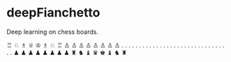 # deepFianchetto
Deep learning on chess boards.

♖ ♘ ♗ ♕ ♔ ♗ ♘ ♖ 
♙ ♙ ♙ ♙ ♙ ♙ ♙ ♙ 
. . . . . . . . 
. . . . . . . . 
. . . . . . . . 
. . . . . . . . 
♟ ♟ ♟ ♟ ♟ ♟ ♟ ♟ 
♜ ♞ ♝ ♛ ♚ ♝ ♞ ♜ 
